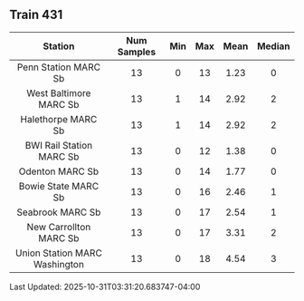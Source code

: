 ## Train 431

| Station | Num Samples | Min | Max | Mean | Median |
| :-----: | :---------: | :-: | :-: | :--: | :----: |
| Penn Station MARC Sb | 13 | 0 | 13 | 1.23 | 0 |
| West Baltimore MARC Sb | 13 | 1 | 14 | 2.92 | 2 |
| Halethorpe MARC Sb | 13 | 1 | 14 | 2.92 | 2 |
| BWI Rail Station MARC Sb | 13 | 0 | 12 | 1.38 | 0 |
| Odenton MARC Sb | 13 | 0 | 14 | 1.77 | 0 |
| Bowie State MARC Sb | 13 | 0 | 16 | 2.46 | 1 |
| Seabrook MARC Sb | 13 | 0 | 17 | 2.54 | 1 |
| New Carrollton MARC Sb | 13 | 0 | 17 | 3.31 | 2 |
| Union Station MARC Washington | 13 | 0 | 18 | 4.54 | 3 |


Last Updated: 2025-10-31T03:31:20.683747-04:00